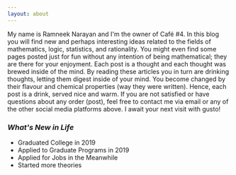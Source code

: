 ```yaml
---
layout: about
---
```


My name is Ramneek Narayan and I'm the owner of Café #4. In this blog you will find new and perhaps interesting ideas related to the fields of mathematics, logic, statistics, and rationality. You might even find some pages posted just for fun without any intention of being mathematical; they are there for your enjoyment. Each post is a thought and each thought was brewed inside of the mind. By reading these articles you in turn are drinking thoughts, letting them digest inside of your mind. You become changed by their flavour and chemical properties (way they were written). Hence, each post is a drink, served nice and warm. If you are not satisfied or have questions about any order (post), feel free to contact me via email or any of the other social media platforms above. I await your next visit with gusto!

### *What's New in Life*

- Graduated College in 2019
- Applied to Graduate Programs in 2019
- Applied for Jobs in the Meanwhile 
- Started more theories
